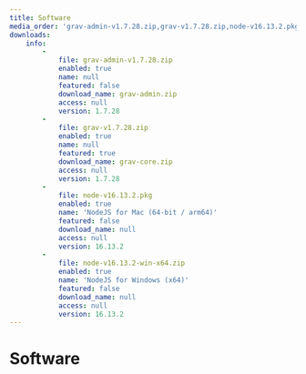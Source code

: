 ```yaml
---
title: Software
media_order: 'grav-admin-v1.7.28.zip,grav-v1.7.28.zip,node-v16.13.2.pkg,node-v16.13.2-win-x64.zip'
downloads:
    info:
        -
            file: grav-admin-v1.7.28.zip
            enabled: true
            name: null
            featured: false
            download_name: grav-admin.zip
            access: null
            version: 1.7.28
        -
            file: grav-v1.7.28.zip
            enabled: true
            name: null
            featured: true
            download_name: grav-core.zip
            access: null
            version: 1.7.28
        -
            file: node-v16.13.2.pkg
            enabled: true
            name: 'NodeJS for Mac (64-bit / arm64)'
            featured: false
            download_name: null
            access: null
            version: 16.13.2
        -
            file: node-v16.13.2-win-x64.zip
            enabled: true
            name: 'NodeJS for Windows (x64)'
            featured: false
            download_name: null
            access: null
            version: 16.13.2
---
```


# Software